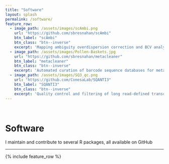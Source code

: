 ```yaml
---
title: "Software"
layout: splash
permalink: /software/
feature_row:
  - image_path: /assets/images/scAmbi.png
    url: "https://github.com/sbresnahan/scAmbi"
    btn_label: "scAmbi"
    btn_class: "btn--inverse"
    excerpt: 'Mapping ambiguity overdispersion correction and BCV analysis for scRNA-seq'
  - image_path: /assets/images/Pollen-Baskets.jpg
    url: "https://github.com/sbresnahan/metacleaner"
    btn_label: "metacleaner"
    btn_class: "btn--inverse"
    excerpt: 'Automated curation of barcode sequence databases for metabarcoding and metagenomics'
  - image_path: /assets/images/SQ3_qc.png
    url: "https://github.com/ConesaLab/SQANTI3"
    btn_label: "SQANTI3"
    btn_class: "btn--inverse"
    excerpt: 'Quality control and filtering of long read-defined transcriptomes'
---
```


<br>

# Software

I maintain and contribute to several R packages, all available on GitHub

---

{% include feature_row %}
